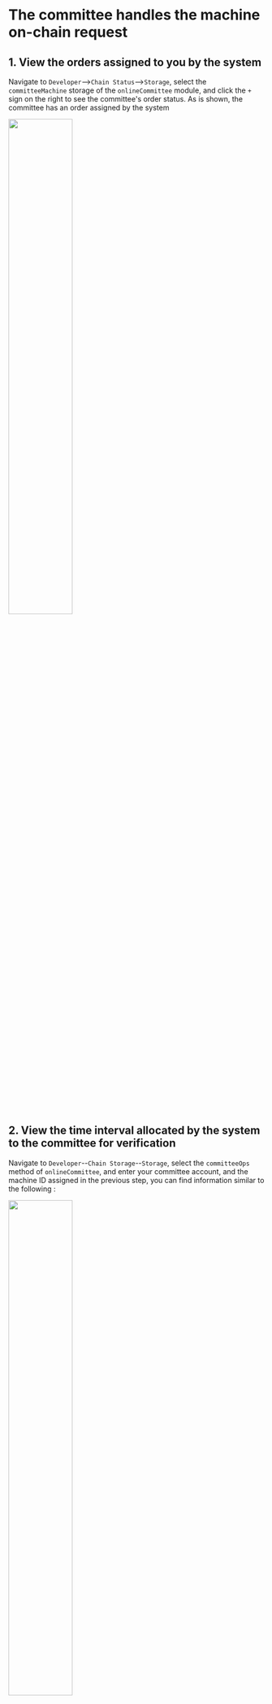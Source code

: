 # The committee handles the machine on-chain request

## 1. View the orders assigned to you by the system

Navigate to `Developer`-->`Chain Status`-->`Storage`, select the `committeeMachine` storage of the `onlineCommittee` module, and click the `+` sign on the right to see the committee's order status. As is shown, the committee has an order assigned by the system

<img src="./assets/machine_verification.assets/image-20210601164137286.png" width="50%" height="50%">

## 2. View the time interval allocated by the system to the committee for verification

Navigate to `Developer`--`Chain Storage`--`Storage`, select the `committeeOps` method of `onlineCommittee`, and enter your committee account, and the machine ID assigned in the previous step, you can find information similar to the following :

<img src="./assets/machine_verification.assets/image-20210601164631426.png" width="50%" height="50%">

Among them, booked_time represents the order dispatch time. Note that the committee submits the original information between 36 and 48 hours after dispatching the order (that is, the block height booked_time + 4320 ~ booked_time + 5760).

`verify_time` represents the start time assigned by the system to verify the machine information by the committee. As shown in the figure, the committee was assigned 9 opportunities to verify the machine, each with a duration of 4 hours, which is 480 blocks high. At this time, the committee can choose its own convenient time, query the login information of the machine through the front end, and log in to the system to verify the machine.

## 3. Query machine information

### 3.1 Download Postman

Download and install postman. Please go to the official website and install it according to the operating system.

Download json file：http://114.116.21.175:22244/dbc-develop-0.3.7.5.postman_collection.json

Import json file: fiel----import----select json file to import import

<img src="./assets/machine_verification.assets/133870420-b790637c-cab6-44f9-ba00-493eadc951cd.png" width="50%" height="50%">

Replace the client ip address and port with `121.57.95.175:5679`

### 3.2 View detailed host information:

```bash
Signing tool download address: https://github.com/DeepBrainChain/DBC-AIComputingNet/releases/download/0.3.7.3/sign_tool

# Installation dependencies libvirt：
## Ubuntu
sudo apt-get install libvirt
## Arch
yay -S libvirt

# Add execution permissions: ：
chmod +x sign_tool
 # Then execute to sign：
./sign_tool `Wallet address` `private key`
```

<img src="./assets/machine_verification.assets/133870889-61976abb-ae6b-4cd6-97e3-9e9205745346.png" width="50%" height="50%">

Replace in the following figure: sign, nonce, wallet (note: the sign and nonce of the same machine can only be used once), the machine information can be queried

<img width="50%" height="50%" alt="1631934612(1)" src="./assets/machine_verification.assets/133870573-04dbcb84-9112-4837-b8e4-20db8538c079.png">

<img width="50%" height="50%" alt="46ee522c8a34cfe14979db0e7b91ca6" src="./assets/machine_verification.assets/133871452-06dde25a-9691-44dc-b35b-124dbece44fd.png">

View machine GPU information

### 3.3 Create a virtual machine

<img src="./assets/machine_verification.assets/test_create.png" width="50%" height="50%">

The creation process is relatively slow, about five minutes to fifteen minutes, check the virtual machine login information and virtual machine status in the view task details of postman. For example, in the returned result, "status": "creating" means that the virtual machine is being created , Just wait

<img src="./assets/machine_verification.assets/task_info.png" width="50%" height="50%">

### 3.4 Enter the created virtual machine and execute `nvidia-smi -L` to view the graphics card type

<img src="./assets/machine_verification.assets/nvidia.png" width="50%" height="50%">

After the query is completed, the virtual machine is deleted, and OK appears, indicating that the deletion is successful

<img src="./assets/machine_verification.assets/delete.png" width="50%" height="50%">

## 4. The committee calculates the hash of the machine information

We have provided a script to calculate the Hash of the information that needs to be filled in:

`https://github.com/DeepBrainChain/DeepBrainChain-MainChain/blob/master/scripts/hash_machine_info.py`

After obtaining the required information, modify the script and execute it to get the hash value. **Please save the information you filled in until the machine is successfully online or fails to go online**

```bash
python3 hash_machine_info.py
```

## 5. The Hash of the machine information submitted by the committee

As shown in the figure, submit the Hash of the machine information 36 hours ago (note that 0x must not be removed when submitting)

Note: In the picture, **leaseCommittee is replaced with onlineCommittee!!!** Others remain unchanged.

<img src="./assets/machine_verification.assets/image-20210601165736511.png" width="50%" height="50%">

## 6. The committee submits the original information of the machine

**Please make sure to submit the original information of the machine within 36~48 hours after the order is dispatched!**

<img src="./assets/machine_verification.assets/image-20210601165851303.png" width="50%" height="50%">

## 7. Inquiry and collection of committee awards

### 7.1 Check rewards

Navigate to Developer--Chain Status--Storage, and query the rewards corresponding to the committee account (committee module committeeStake method). As shown in the figure, `can_claim_reward` is the reward that can be claimed; `claimed_reward` is the reward that has been claimed.

<img src="./assets/machine_verification.assets/image-20211020112744070.png" width="50%" height="50%">

### 7.2 Claim award

Navigate to Developer-Transaction, select the committee account, select the claimReward method of the committee module, and submit the transaction.

<img src="./assets/machine_verification.assets/image-20211020112948942.png" width="50%" height="50%">

## 8. Other operations

### 8.1 The committee adds staking

You can call the `committee` --> `committeeAddStake` method. When (Staking Quantity-Pledge Used) > Staking Quantity\*40%, the committee status is "Order Available"

### 8.2 Committee reduces staking

Call the `committee` --> `committeeReduceStake` method. Note that the minimum pledge is currently 20,000 DBC. If it is less than the minimum pledge after reduction, it will not be possible to reduce the pledge.

### 8.3 Query Penalty (TODO)

The committee can query the rewards by Developer -> ChainStatus, then select method of the committee module. Among them, SlashId is self-incrementing, and this value may not be included, and all the penalties that have not been executed are queried.

As shown in the figure below, you can view the penalty amount (slash_amount), reason (slash_reason), penalty execution time (slash_exec_time), penalty generation time (slash_time) and other information.

<img src="./assets/machine_verification.assets/image-20211020113330231.png" width="50%" height="50%">

### 8.4 Punishment Appeal (TODO)
